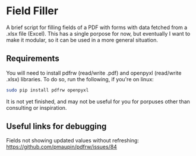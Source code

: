 # Field Filler
A brief script for filling fields of a PDF with forms with data fetched from a .xlsx file (Excel). This has a single porpose for now, but eventually I want to make it modular, so it can be used in a more general situation.

## Requirements
You will need to install pdfrw (read/write .pdf) and openpyxl (read/write .xlsx) libraries. To do so, run the following, if you're on linux:

``` bash
sudo pip install pdfrw openpyxl
```

It is not yet finished, and may not be useful for you for porpuses other than consulting or inspiration.

## Useful links for debugging
Fields not showing updated values without refreshing: https://github.com/pmaupin/pdfrw/issues/84